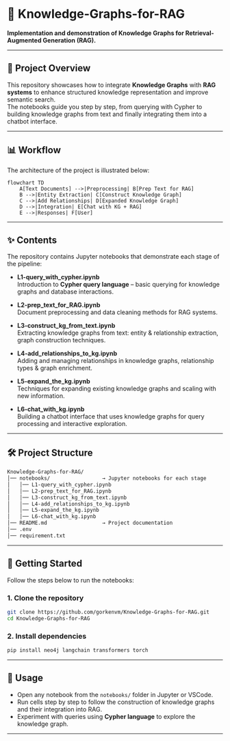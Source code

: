 # 📘 Knowledge-Graphs-for-RAG

**Implementation and demonstration of Knowledge Graphs for Retrieval-Augmented Generation (RAG).**

---

## 📌 Project Overview

This repository showcases how to integrate **Knowledge Graphs** with **RAG systems** to enhance structured knowledge representation and improve semantic search.  
The notebooks guide you step by step, from querying with Cypher to building knowledge graphs from text and finally integrating them into a chatbot interface.

---

## 📊 Workflow

The architecture of the project is illustrated below:

```mermaid
flowchart TD
    A[Text Documents] -->|Preprocessing| B[Prep Text for RAG]
    B -->|Entity Extraction| C[Construct Knowledge Graph]
    C -->|Add Relationships| D[Expanded Knowledge Graph]
    D -->|Integration| E[Chat with KG + RAG]
    E -->|Responses| F[User]
```

---
## ✨ Contents

The repository contains Jupyter notebooks that demonstrate each stage of the pipeline:

- **L1-query_with_cypher.ipynb**  
  Introduction to **Cypher query language** – basic querying for knowledge graphs and database interactions.

- **L2-prep_text_for_RAG.ipynb**  
  Document preprocessing and data cleaning methods for RAG systems.

- **L3-construct_kg_from_text.ipynb**  
  Extracting knowledge graphs from text: entity & relationship extraction, graph construction techniques.

- **L4-add_relationships_to_kg.ipynb**  
  Adding and managing relationships in knowledge graphs, relationship types & graph enrichment.

- **L5-expand_the_kg.ipynb**  
  Techniques for expanding existing knowledge graphs and scaling with new information.

- **L6-chat_with_kg.ipynb**  
  Building a chatbot interface that uses knowledge graphs for query processing and interactive exploration.

---

## 🛠️ Project Structure

```bash
Knowledge-Graphs-for-RAG/
│── notebooks/                 → Jupyter notebooks for each stage
│   │── L1-query_with_cypher.ipynb
│   │── L2-prep_text_for_RAG.ipynb
│   │── L3-construct_kg_from_text.ipynb
│   │── L4-add_relationships_to_kg.ipynb
│   │── L5-expand_the_kg.ipynb
│   │── L6-chat_with_kg.ipynb
│── README.md                  → Project documentation
│── .env
│── requirement.txt

```

---
## 🚀 Getting Started

Follow the steps below to run the notebooks:

### 1. Clone the repository
```bash
git clone https://github.com/gorkenvm/Knowledge-Graphs-for-RAG.git
cd Knowledge-Graphs-for-RAG
```

### 2. Install dependencies
```bash
pip install neo4j langchain transformers torch
```

---
## 📖 Usage

- Open any notebook from the `notebooks/` folder in Jupyter or VSCode.  
- Run cells step by step to follow the construction of knowledge graphs and their integration into RAG.  
- Experiment with queries using **Cypher language** to explore the knowledge graph.  

---
